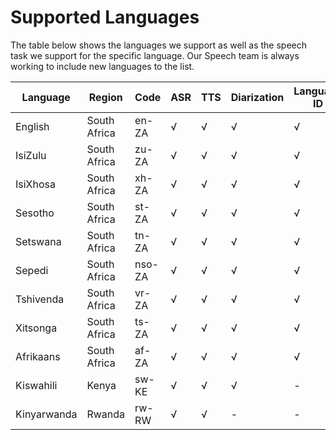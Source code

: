 # Supported Languages


The table below shows the languages we support as well as the speech task we support for the specific language. Our Speech team is always working to include new languages to the list.


Language | Region | Code | ASR | TTS | Diarization | Language ID |
| ------------- | ------------- |  ------------- |  ------------- |  ------------- | ------------- | ------------- |
| English | South Africa |  en-ZA | √ |  √ | √ | √ |
| IsiZulu | South Africa |  zu-ZA | √ |  √ | √ | √ |
| IsiXhosa | South Africa |  xh-ZA | √ |  √ | √ | √ |
| Sesotho | South Africa |  st-ZA | √ |  √ | √ | √ |
| Setswana | South Africa |  tn-ZA | √ |  √ | √ | √ |
| Sepedi | South Africa |  nso-ZA | √ |  √ | √ | √ |
| Tshivenda | South Africa |  vr-ZA | √ |  √ | √ | √ |
| Xitsonga | South Africa |  ts-ZA | √ |  √ | √ | √ |
| Afrikaans | South Africa |  af-ZA | √ |  √ | √ | √ |
| Kiswahili | Kenya |  sw-KE | √ |  √ | √ | - |
| Kinyarwanda | Rwanda |  rw-RW | √ |  √ | - | - |
